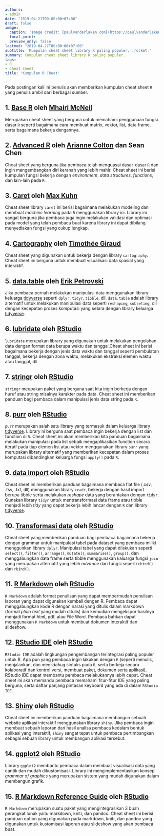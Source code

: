 ```yaml
---
authors:
- admin
date: "2019-04-21T00:00:00+07:00"
draft: false
image:
  caption: 'Image credit: [paulvanderlaken.com](https://paulvanderlaken.com)'
  focal_point: 
  preview_only: false
lastmod: "2019-04-27T00:00:00+07:00"
subtitle: 'Kumpulan cheat sheet library R paling populer. :rocket:'
summary: Kumpulan cheat sheet library R paling populer.
tags:
- R
- Cheat Sheet
title: 'Kumpulan R Cheat'
---
```


Pada postingan kali ini penulis akan memberikan kumpulan cheat sheet `R` yang penulis ambil dari berbagai sumber.

## 1. [Base R](http://github.com/rstudio/cheatsheets/raw/master/base-r.pdf)  oleh [Mhairi McNeil](http://mhairihmcneill.com/)

Merupakan cheat sheet yang berguna untuk memahami penggunaan fungsi dasar `R` seperti bagaimana cara membuat matrix, vektor, list, data frame, serta bagaimana bekerja dengannya. 

## 2. [Advanced R](https://www.rstudio.com/wp-content/uploads/2016/02/advancedR.pdf) oleh [Arianne Colton](http://www.ariannecolton.com/) dan Sean Chen

Cheat sheet yang berguna jika pembaca telah menguasai dasar-dasar `R` dan ingin mengembangkan diri keranah yang lebih mahir. Cheat sheet ini berisi kumpulan fungsi bekerja dengan *environment*, *data structures*, *functions*, dan lain-lain pada `R`.

## 3. [Caret](https://github.com/rstudio/cheatsheets/raw/master/caret.pdf) oleh [Max Kuhn](https://www.linkedin.com/in/max-kuhn-864a9110/)

Cheat sheet library `caret` ini berisi bagaimana melakukan modeling dan membuat *machine learning* pada `R` menggunakan library ini. Library ini sangat berguna jika pembaca juga ingin melakukan validasi dan optimasi pada model yang telah pembaca buat karena library ini dapat dibilang menyediakan fungsi yang cukup lengkap.

## 4. [Cartography](https://github.com/rstudio/cheatsheets/raw/master/cartography.pdf) oleh [Timothée Giraud](https://github.com/rCarto)

Cheat sheet yang digunakan untuk bekerja dengan library `cartography`. Cheat sheet ini berguna untuk membuat visualisasi data spasial yang interaktif.

## 5. [data.table](https://github.com/rstudio/cheatsheets/raw/master/datatable.pdf) oleh [Erik Petrovski](https://forskning.ruc.dk/en/persons/erikp)

Jika pembaca pernah melakukan manipulasi data menggunakan library keluarga [tidyverse](http://tidyverse.org/) seperti `dplyr`, `tidyr`, `tibble`, dll. `data.table` adalah library alternatif untuk melakukan manipulasi data seperti `reshaping`, `subseting`, dll dengan kecepatan proses komputasi yang setara dengan library keluarga [tidyverse](http://tidyverse.org/).

## 6. [lubridate](https://github.com/rstudio/cheatsheets/raw/master/lubridate.pdf) oleh [RStudio](https://www.rstudio.com/resources/cheatsheets/)

`lubridate` merupakan library yang digunakan untuk melakukan pengolahan data dengan format data berupa waktu dan tanggal.Cheat sheet ini berisi bagaimana bekerja dengan jenis data waktu dan tanggal seperti pembulatan tanggal, bekerja dengan zona waktu, melakukan ekstraksi elemen waktu atau tanggal, dll.

## 7. [stringr](https://github.com/rstudio/cheatsheets/raw/master/strings.pdf) oleh [RStudio](https://www.rstudio.com/resources/cheatsheets/)

`stringr` meupakan paket yang berguna saat kita ingin berkerja dengan huruf atau string misalnya karakter pada data. Cheat sheet ini memberikan panduan bagi pembaca dalam manipulasi jenis data string pada `R`.

## 8. [purr](https://github.com/rstudio/cheatsheets/raw/master/purrr.pdf) oleh [RStudio](https://www.rstudio.com/resources/cheatsheets/)

`purr` merupakan salah satu library yang termasuk dalam keluarga library [tidyverse](http://tidyverse.org/). Library ni berguna saat pembaca ingin bekerja dengan list dan function di `R`. Cheat sheet ini akan memberikan kita panduan bagaimana melakukan manipulasi pada list sebaik mengaplikasikan function secara iteratf pada tiap elemen list atau vektor menggunakan library `purr` yang merupakan library alternatif yang memberikan kecepatan dalam proses komputasi dibandingkan keluarga fungsi `apply()` pada `R`.

## 9. [data import](https://github.com/rstudio/cheatsheets/raw/master/data-import.pdf) oleh [RStudio](https://www.rstudio.com/resources/cheatsheets/)

Cheat sheet ini memberikan panduan bagaimana membaca flat file (.csv, .tsv, .txt, dll) menggunakan library `readr`, bekerja dengan hasil import berupa tibble serta melakukan *reshape* data yang berantakan dengan `tidyr`. Gunakan library `tidyr` untuk mentransformasi data frame atau tibble menjadi lebih *tidy* yang dapat bekerja lebih lancar dengan `R` dan library [tidyverse](http://tidyverse.org/).

## 10. [Transformasi data](https://github.com/rstudio/cheatsheets/raw/master/data-transformation.pdf) oleh [RStudio](https://www.rstudio.com/resources/cheatsheets/)

Cheat sheet yang memberikan panduan bagi pembaca bagaimana bekerja dengan grammar untuk manipulasi tabel pada dataset yang pembaca miliki menggunkan library `dplyr`. Manipulasi tabel yang dapat dilakukan seperti `select()`, `filter()`, `arrange()`, `mutate()`, `summarise()`, `group()`, dan menggabungkan data frame serta tibble menggunakan kaluarga fungsi `join` yang merupakan alternatif yang lebih *advance* dari fungsi seperti `cbind()` dan `rbind()`.

## 11. [R Markdown](https://github.com/rstudio/cheatsheets/raw/master/rmarkdown-2.0.pdf) oleh [RStudio](https://www.rstudio.com/resources/cheatsheets/)

`R Markdown` adalah format penulisan yang dapat mempermudah penulisan laporan yang dapat digunakan kembali dengan R. Pembaca dapat menggabungkan kode R dengan narasi yang ditulis dalam markdown (format *plain text* yang mudah ditulis) dan kemudian mengekspor hasilnya menjadi format html, pdf, atau File Word. Pembaca bahkan dapat menggunakan `R Markdown` untuk membuat dokumen interaktif dan slideshow.

## 12. [RStudio IDE](https://github.com/rstudio/cheatsheets/raw/master/rstudio-ide.pdf) oleh [RStudio](https://www.rstudio.com/resources/cheatsheets/)

`RStudio IDE` adalah lingkungan pengembangan terintegrasi paling populer untuk R. Apa pun yang pembaca ingin lakukan dengan `R` (seperti menulis, menjalankan, dan men-*debug* sintaks pada `R`, serta berkeja secara kolaboratif dan kontrol versi, membuat paket, dokumen serta aplikasi), RStudio IDE dapat membantu pembaca melakukannya lebih cepat. Cheat sheet ini akan memandu pembaca memahami fitur-fitur IDE yang paling berguna, serta daftar panjang pintasan keyboard yang ada di dalam `RStudio IDE`.

## 13. [Shiny](https://github.com/rstudio/cheatsheets/raw/master/shiny.pdf) oleh [RStudio](https://www.rstudio.com/resources/cheatsheets/)

Cheat sheet ini memberikan panduan bagaimana membangun sebuah website aplikasi interaktif menggunakan library `shiny`. Jika pembaca ingin membuat sebuah laporan dari hasil analisa pembaca kedalam bentuk aplikasi yang interaktif, `shiny` sangat tepat untuk pembaca pertimbangkan sebagai sebuah library untuk membangun aplikasi tersebut.

## 14. [ggplot2](https://github.com/rstudio/cheatsheets/raw/master/data-visualization-2.1.pdf) oleh [RStudio](https://www.rstudio.com/resources/cheatsheets/)

Library `ggplot2` membantu pembaca dalam membuat visualisasi data yang cantik dan mudah dikustomisasi. Library ini mengimplementasikan konsep *grammar of graphics* yang merupakan sistem yang mudah digunakan dalam membangun grafik.

## 15. [R Markdown Reference Guide](https://www.rstudio.com/wp-content/uploads/2015/03/rmarkdown-reference.pdf) oleh [RStudio](https://www.rstudio.com/resources/cheatsheets/)

`R Markdown` merupakan suatu paket yang mengintegrasikan 3 buah perangkat lunak yaitu markdown, knitr, dan pandoc. Cheat sheet ini berisi panduan option yang digunakan pada markdown, knitr, dan pandoc yang digunakan untuk kustomisasi laporan atau slideshow yang akan pembaca buat.

